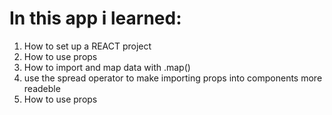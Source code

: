 # In this app i learned:

<ol>
<li>How to set up a REACT project</li>
<li>How to use props</li>
<li>How to import and map data with .map()</li>
<li>use the spread operator to make importing props into components more readeble </li>
<li>How to use props</li>
<ol>
